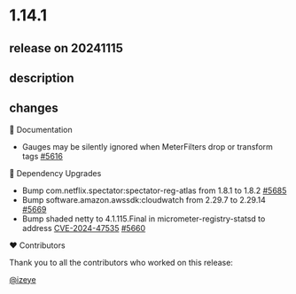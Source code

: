 # 1.14.1

## release on 20241115
## description
## changes
📔 Documentation

* Gauges may be silently ignored when MeterFilters drop or transform tags <a href="https://github.com/micrometer-metrics/micrometer/issues/5616" data-hovercard-type="issue" data-hovercard-url="/micrometer-metrics/micrometer/issues/5616/hovercard">#5616</a>

🔨 Dependency Upgrades

* Bump com.netflix.spectator:spectator-reg-atlas from 1.8.1 to 1.8.2 <a href="https://github.com/micrometer-metrics/micrometer/pull/5685" data-hovercard-type="pull_request" data-hovercard-url="/micrometer-metrics/micrometer/pull/5685/hovercard">#5685</a>
* Bump software.amazon.awssdk:cloudwatch from 2.29.7 to 2.29.14 <a href="https://github.com/micrometer-metrics/micrometer/pull/5669" data-hovercard-type="pull_request" data-hovercard-url="/micrometer-metrics/micrometer/pull/5669/hovercard">#5669</a>
* Bump shaded netty to 4.1.115.Final in micrometer-registry-statsd to address <a title="CVE-2024-47535" data-hovercard-type="advisory" data-hovercard-url="/advisories/GHSA-xq3w-v528-46rv/hovercard" href="https://github.com/advisories/GHSA-xq3w-v528-46rv">CVE-2024-47535</a> <a class="issue-link js-issue-link" data-error-text="Failed to load title" data-id="2655108459" data-permission-text="Title is private" data-url="https://github.com/micrometer-metrics/micrometer/issues/5660" data-hovercard-type="pull_request" data-hovercard-url="/micrometer-metrics/micrometer/pull/5660/hovercard" href="https://github.com/micrometer-metrics/micrometer/pull/5660">#5660</a>

❤️ Contributors

Thank you to all the contributors who worked on this release:

<a class="user-mention notranslate" data-hovercard-type="user" data-hovercard-url="/users/izeye/hovercard" data-octo-click="hovercard-link-click" data-octo-dimensions="link_type:self" href="https://github.com/izeye">@izeye</a>

